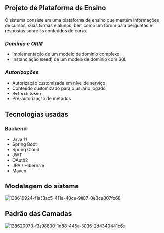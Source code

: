 
## Projeto de Plataforma de Ensino

O sistema consiste em uma plataforma de ensino que mantém informações de cursos, suas turmas e alunos, bem como um fórum para perguntas e respostas sobre os conteúdos do curso.


### _Domínio e ORM_
- Implementação de um modelo de domínio complexo
- Instanciação (seed) de um modelo de domínio com SQL
### _Autorizações_
- Autorização customizada em nível de serviço
- Conteúdo customizado para o usuário logado
- Refresh token
- Pré-autorização de métodos

## Tecnologias usadas

### Backend 
- Java 11
- Spring Boot
- Spring Cloud
- JWT
- OAuth2
- JPA / Hibernate
- Maven


## Modelagem do sistema 

![138619924-f1a53ac5-411a-40ce-9887-0e3ca807fc68](https://user-images.githubusercontent.com/107776531/209420134-f76755a6-29d5-459c-a339-39b7f358cfb6.png)



## Padrão das Camadas

![138620073-f3a98830-1d88-445a-8036-2d4340441c6e](https://user-images.githubusercontent.com/107776531/209420138-02d91dc0-e19f-439f-8288-76c41036cce0.png)
